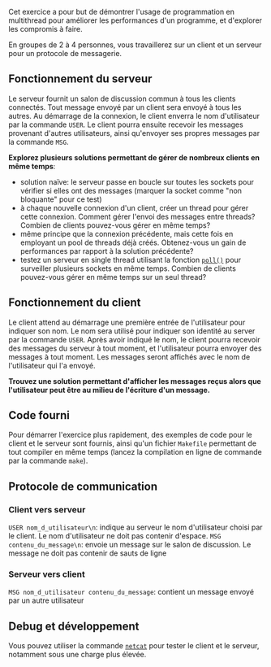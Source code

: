 Cet exercice a pour but de démontrer l'usage de programmation en
multithread pour améliorer les performances d'un programme, et
d'explorer les compromis à faire.

En groupes de 2 à 4 personnes, vous travaillerez sur un client
et un serveur pour un protocole de messagerie.

## Fonctionnement du serveur

Le serveur fournit un salon de discussion commun à tous les clients
connectés. Tout message envoyé par un client sera envoyé à tous les
autres. Au démarrage de la connexion, le client enverra le nom
d'utilisateur par la commande `USER`. Le client pourra ensuite
recevoir les messages provenant d'autres utilisateurs, ainsi
qu'envoyer ses propres messages par la commande `MSG`.

**Explorez plusieurs solutions permettant de gérer de nombreux
clients en même temps**:

- solution naïve: le serveur passe en boucle sur toutes les sockets
pour vérifier si elles ont des messages (marquer la socket comme
"non bloquante" pour ce test)
- à chaque nouvelle connexion d'un client, créer un thread pour gérer
cette connexion. Comment gérer l'envoi des messages entre threads?
Combien de clients pouvez-vous gérer en même temps?
- même principe que la connexion précédente, mais cette fois en employant
un pool de threads déjà créés. Obtenez-vous un gain de performances par
rapport à la solution précédente?
- testez un serveur en single thread utilisant la fonction
[`poll()`](http://man7.org/linux/man-pages/man2/poll.2.html)
pour surveiller plusieurs sockets en même temps. Combien de clients
pouvez-vous gérer en même temps sur un seul thread?

## Fonctionnement du client

Le client attend au démarrage une première entrée de l'utilisateur
pour indiquer son nom. Le nom sera utilisé pour indiquer son
identité au server par la commande `USER`.
Après avoir indiqué le nom, le client pourra recevoir des messages
du serveur à tout moment, et l'utilisateur pourra envoyer des
messages à tout moment. Les messages seront affichés avec le nom
de l'utilisateur qui l'a envoyé.

**Trouvez une solution permettant d'afficher les messages reçus alors
que l'utilisateur peut être au milieu de l'écriture d'un message.**

## Code fourni

Pour démarrer l'exercice plus rapidement, des exemples de code pour
le client et le serveur sont fournis, ainsi qu'un fichier `Makefile`
permettant de tout compiler en même temps (lancez la compilation en
ligne de commande par la commande `make`).

## Protocole de communication

### Client vers serveur

`USER nom_d_utilisateur\n`: indique au serveur le nom d'utilisateur
choisi par le client. Le nom d'utilisateur ne doit pas contenir d'espace.
`MSG contenu_du_message\n`: envoie un message sur le salon de discussion.
Le message ne doit pas contenir de sauts de ligne

### Serveur vers client

`MSG nom_d_utilisateur contenu_du_message`: contient un message envoyé
par un autre utilisateur

## Debug et développement

Vous pouvez utiliser la commande [`netcat`](https://en.wikipedia.org/wiki/Netcat)
pour tester le client et le serveur, notamment sous une charge plus élevée.
